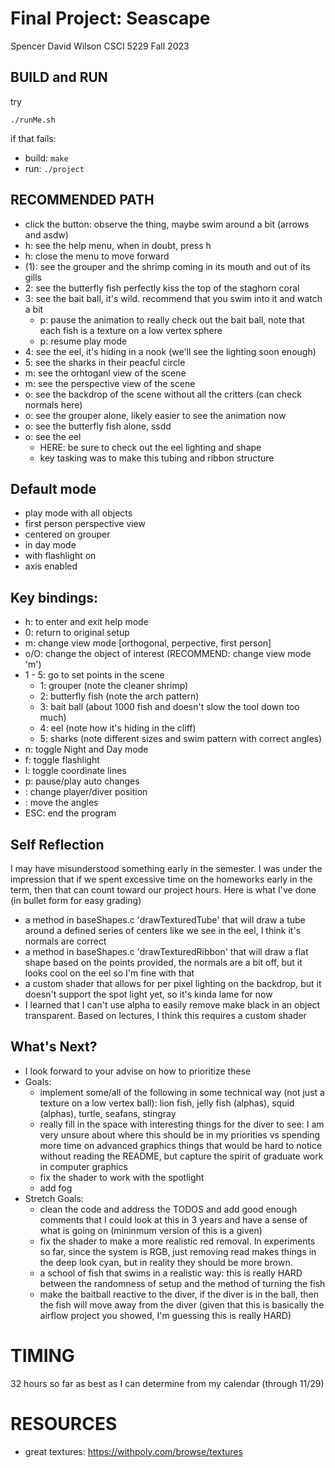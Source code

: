 # Final Project: Seascape
Spencer David Wilson
CSCI 5229 Fall 2023


## BUILD and RUN
try
~~~
./runMe.sh
~~~

if that fails:
- build: `make`
- run: `./project`


## RECOMMENDED PATH
- click the button: observe the thing, maybe swim around a bit (arrows and asdw)
- h: see the help menu, when in doubt, press h
- h: close the menu to move forward
- (1): see the grouper and the shrimp coming in its mouth and out of its gills
- 2: see the butterfly fish perfectly kiss the top of the staghorn coral
- 3: see the bait ball, it's wild. recommend that you swim into it and watch a bit
    - p: pause the animation to really check out the bait ball, note that each fish is a texture on a low vertex sphere
    - p: resume play mode
- 4: see the eel, it's hiding in a nook (we'll see the lighting soon enough)
- 5: see the sharks in their peacful circle
- m: see the orhtoganl view of the scene
- m: see the perspective view of the scene
- o: see the backdrop of the scene without all the critters (can check normals here)
- o: see the grouper alone, likely easier to see the animation now
- o: see the butterfly fish alone, ssdd
- o: see the eel
    - HERE: be sure to check out the eel lighting and shape
    - key tasking was to make this tubing and ribbon structure


## Default mode
- play mode with all objects
- first person perspective view
- centered on grouper
- in day mode
- with flashlight on
- axis enabled


## Key bindings:
- h: to enter and exit help mode
- 0: return to original setup
- m: change view mode [orthogonal, perpective, first person]
- o/O: change the object of interest (RECOMMEND: change view mode 'm')
- 1 - 5: go to set points in the scene
    - 1: grouper (note the cleaner shrimp)
    - 2: butterfly fish (note the arch pattern)
    - 3: bait ball (about 1000 fish and doesn't slow the tool down too much)
    - 4: eel (note how it's hiding in the cliff)
    - 5: sharks (note different sizes and swim pattern with correct angles)
- n: toggle Night and Day mode
- f: toggle flashlight
- l: toggle coordinate lines
- p: pause/play auto changes
- <asdw>: change player/diver position
- <arrows>: move the angles
- ESC: end the program


## Self Reflection
I may have misunderstood something early in the semester. I was under the impression that if we spent excessive time on the homeworks early in the term, then that can count toward our project hours. Here is what I've done (in bullet form for easy grading)
- a method in baseShapes.c 'drawTexturedTube' that will draw a tube around a defined series of centers like we see in the eel, I think it's normals are correct
- a method in baseShapes.c 'drawTexturedRibbon' that will draw a flat shape based on the points provided, the normals are a bit off, but it looks cool on the eel so I'm fine with that
- a custom shader that allows for per pixel lighting on the backdrop, but it doesn't support the spot light yet, so it's kinda lame for now
- I learned that I can't use alpha to easily remove make black in an object transparent. Based on lectures, I think this requires a custom shader


## What's Next?
- I look forward to your advise on how to prioritize these
- Goals:
    - implement some/all of the following in some technical way (not just a texture on a low vertex ball): lion fish, jelly fish (alphas), squid (alphas), turtle, seafans, stingray
    - really fill in the space with interesting things for the diver to see: I am very unsure about where this should be in my priorities vs spending more time on advanced graphics things that would be hard to notice without reading the README, but capture the spirit of graduate work in computer graphics
    - fix the shader to work with the spotlight
    - add fog
- Stretch Goals:
    - clean the code and address the TODOS and add good enough comments that I could look at this in 3 years and have a sense of what is going on (mininmum version of this is a given)
    - fix the shader to make a more realistic red removal. In experiments so far, since the system is RGB, just removing read makes things in the deep look cyan, but in reality they should be more brown.
    - a school of fish that swims in a realistic way: this is really HARD between the randomness of setup and the method of turning the fish
    - make the baitball reactive to the diver, if the diver is in the ball, then the fish will move away from the diver (given that this is basically the airflow project you showed, I'm guessing this is really HARD)


# TIMING
32 hours so far as best as I can determine from my calendar (through 11/29)


# RESOURCES
- great textures: https://withpoly.com/browse/textures


